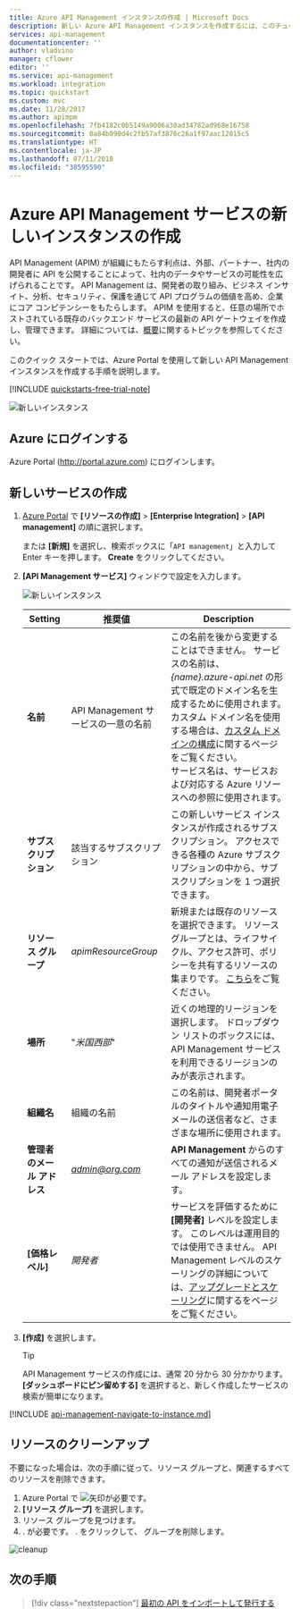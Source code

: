 ```yaml
---
title: Azure API Management インスタンスの作成 | Microsoft Docs
description: 新しい Azure API Management インスタンスを作成するには、このチュートリアルの手順に従います。
services: api-management
documentationcenter: ''
author: vladvino
manager: cflower
editor: ''
ms.service: api-management
ms.workload: integration
ms.topic: quickstart
ms.custom: mvc
ms.date: 11/28/2017
ms.author: apimpm
ms.openlocfilehash: 7fb4182c0b5149a9006a30ad34782ad968e16758
ms.sourcegitcommit: 0a84b090d4c2fb57af3876c26a1f97aac12015c5
ms.translationtype: HT
ms.contentlocale: ja-JP
ms.lasthandoff: 07/11/2018
ms.locfileid: "38595590"
---
```

# <a name="create-a-new-azure-api-management-service-instance"></a>Azure API Management サービスの新しいインスタンスの作成

API Management (APIM) が組織にもたらす利点は、外部、パートナー、社内の開発者に API を公開することによって、社内のデータやサービスの可能性を広げられることです。 API Management は、開発者の取り組み、ビジネス インサイト、分析、セキュリティ、保護を通じて API プログラムの価値を高め、企業にコア コンピテンシーをもたらします。 APIM を使用すると、任意の場所でホストされている既存のバックエンド サービスの最新の API ゲートウェイを作成し、管理できます。 詳細については、[概要](api-management-key-concepts.md)に関するトピックを参照してください。

このクイック スタートでは、Azure Portal を使用して新しい API Management インスタンスを作成する手順を説明します。

[!INCLUDE [quickstarts-free-trial-note](../../includes/quickstarts-free-trial-note.md)]

![新しいインスタンス](./media/get-started-create-service-instance/get-started-create-service-instance-created.png)

## <a name="log-in-to-azure"></a>Azure にログインする

Azure Portal (http://portal.azure.com) にログインします。

## <a name="create-a-new-service"></a>新しいサービスの作成

1. [Azure Portal](https://portal.azure.com/) で **[リソースの作成]** > **[Enterprise Integration]** > **[API management]** の順に選択します。

    または **[新規]** を選択し、検索ボックスに「`API management`」と入力して Enter キーを押します。 **Create** をクリックしてください。

2. **[API Management サービス]** ウィンドウで設定を入力します。

    ![新しいインスタンス](./media/get-started-create-service-instance/get-started-create-service-instance-create-new.png)

    | Setting      | 推奨値  | Description              |
    | ------------ |  ------- | ---------------------------------|
    |**名前**|API Management サービスの一意の名前| この名前を後から変更することはできません。 サービスの名前は、*{name}.azure-api.net* の形式で既定のドメイン名を生成するために使用されます。 カスタム ドメイン名を使用する場合は、[カスタム ドメインの構成](configure-custom-domain.md)に関するページをご覧ください。 <br/> サービス名は、サービスおよび対応する Azure リソースへの参照に使用されます。|
    |**サブスクリプション**|該当するサブスクリプション | この新しいサービス インスタンスが作成されるサブスクリプション。 アクセスできる各種の Azure サブスクリプションの中から、サブスクリプションを 1 つ選択できます。|
    |**リソース グループ**|*apimResourceGroup*|新規または既存のリソースを選択できます。 リソース グループとは、ライフサイクル、アクセス許可、ポリシーを共有するリソースの集まりです。 [こちら](../azure-resource-manager/resource-group-overview.md#resource-groups)をご覧ください。|
    |**場所**|"*米国西部*"|近くの地理的リージョンを選択します。 ドロップダウン リストのボックスには、API Management サービスを利用できるリージョンのみが表示されます。 |
    |**組織名**|組織の名前|この名前は、開発者ポータルのタイトルや通知用電子メールの送信者など、さまざまな場所に使用されます。|
    |**管理者のメール アドレス**|*admin@org.com*|**API Management** からのすべての通知が送信されるメール アドレスを設定します。|
    |**[価格レベル]**|*開発者*|サービスを評価するために **[開発者]** レベルを設定します。 このレベルは運用目的では使用できません。 API Management レベルのスケーリングの詳細については、[アップグレードとスケーリング](upgrade-and-scale.md)に関するをページをご覧ください。|
3. **[作成]** を選択します。

    > [!TIP]
    > API Management サービスの作成には、通常 20 分から 30 分かかります。 **[ダッシュボードにピン留めする]** を選択すると、新しく作成したサービスの検索が簡単になります。

[!INCLUDE [api-management-navigate-to-instance.md](../../includes/api-management-navigate-to-instance.md)]

## <a name="clean-up-resources"></a>リソースのクリーンアップ

不要になった場合は、次の手順に従って、リソース グループと、関連するすべてのリソースを削除できます。


1. Azure Portal で  ![矢印](./media/get-started-create-service-instance/arrow.png)が必要です。
2. **[リソース グループ]** を選択します。
3. リソース グループを見つけます。
4. . が必要です。 . をクリックして、 グループを削除します。

![cleanup](./media/get-started-create-service-instance/cleanup.png)

## <a name="next-steps"></a>次の手順

> [!div class="nextstepaction"]
> [最初の API をインポートして発行する](import-and-publish.md)
